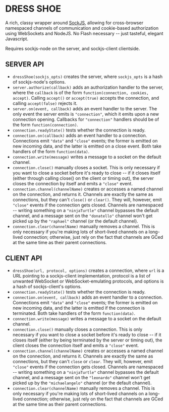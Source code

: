 DRESS SHOE
==========

A rich, classy wrapper around [SockJS](http://sockjs.org), allowing for
cross-browser namespaced channels of communication and cookie-based authorization
using WebSockets and NodeJS. No Flash necessary -- just tasteful, elegant Javascript.

Requires sockjs-node on the server, and sockjs-client clientside.

SERVER API
----------
* `dressShoe(sockjs_opts)` creates the server, where `sockjs_opts` is a hash of sockjs-node's options.
* `server.authorize(callback)` adds an authorization handler to the server, where the `callback` is of the form
`function(connection, cookies, accept)`. Calling `accept()` or `accept(true)` accepts the connection, and calling
`accept(false)` rejects it.
* `server.on(event, callback)` adds an event handler to the server. The only event the server emits is `"connection"`, 
which it emits upon a new connection opening. Callbacks for `"connection"` handlers should be of the form
`function(connection)`.
* `connection.readyState()` tests whether the connection is ready.
* `connection.on(callback)` adds an event handler to a connection. Connections emit `"data"` and `"close"` events; the
former is emitted on new incoming data, and the latter is emitted on a close event. Both take handlers of the form
`function(data)`.
* `connection.write(message)` writes a message to a socket on the default channel.
* `connection.close()` manually closes a socket. This is only necessary if you want to close a socket before it's
ready to close -- if it closes itself (either through calling close() on the client or timing out), the server
closes the connection by itself and emits a `"close"` event.
* `connection.channel(channelName)` creates or accesses a named channel on the connection, and returns it. Channels
are exactly the same as connections, but they can't `close()` or `clear()`. They will, however, emit `"close"` events
if the connection gets closed. Channels are namespaced -- writing something on a `"ninjaTurtle"` channel bypasses the
default channel, and a message sent on the `"donatello"` channel won't get picked up by the `"raphael"` channel (or the
default channel).
* `connection.clear(channelName)` manually removes a channel. This is only necessary if you're making lots of short-lived
channels on a long-lived connection; otherwise, just rely on the fact that channels are GCed at the same time as their
parent connections.

CLIENT API
----------
* `dressShoe(url, protocol, options)` creates a connection, where `url` is a URL pointing to a sockjs-client 
implementation, protocol is a list of unwanted WebSocket or WebSocket-emulating protocols, and options is a hash of 
sockjs-client's options.
* `connection.readyState()` tests whether the connection is ready.
* `connection.on(event, callback)` adds an event handler to a connection. Connections emit `"data"` and `"close"` events;
the former is emitted on new incoming data, and the latter is emitted if the connection is terminated. Both take handlers
of the form `function(data)`.
* `connection.write(message)` writes a message to a socket on the default channel.
* `connection.close()` manually closes a connection. This is only necessary if you want to close a socket before it's
ready to close -- if it closes itself (either by being terminated by the server or timing out), the client closes
the connection itself and emits a `"close"` event.
* `connection.channel(channelName)` creates or accesses a named channel on the connection, and returns it. Channels
are exactly the same as connections, but they can't `close` or `clear`. They will, however, emit `"close"` events if
the connection gets closed. Channels are namespaced -- writing something on a `"ninjaTurtle"` channel bypasses the
default channel, and a message sent on the `"leonardo"` channel won't get picked up by the `"michaelangelo"` channel
(or the default channel).
* `connection.clear(channelName)` manually removes a channel. This is only necessary if you're making lots of short-lived
channels on a long-lived connection; otherwise, just rely on the fact that channels are GCed at the same time as their
parent connections.
